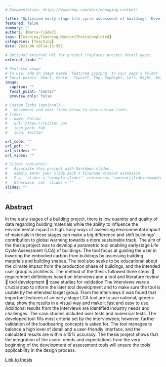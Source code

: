```yaml
---
# Documentation: https://wowchemy.com/docs/managing-content/

title: "Optimized early-stage life cycle assessment of buildings -Developing a tool enabling early-stage parametric life cycle assessment"
featured: false
summary: ""
authors: [Maria-Tjäder]
tags: [Teaching,Teaching_MastersThesisCompleted]
categories: [Teaching]
date: 2021-06-30T14:19:50Z

# Optional external URL for project (replaces project detail page).
external_link: ""

# Featured image
# To use, add an image named `featured.jpg/png` to your page's folder.
# Focal points: Smart, Center, TopLeft, Top, TopRight, Left, Right, BottomLeft, Bottom, BottomRight.
image:
  caption: ""
  focal_point: "Center"
  preview_only: false

# Custom links (optional).
#   Uncomment and edit lines below to show custom links.
# links:
# - name: Follow
#   url: https://twitter.com
#   icon_pack: fab
#   icon: twitter

url_code: ""
url_pdf: ""
url_slides: ""
url_video: ""

# Slides (optional).
#   Associate this project with Markdown slides.
#   Simply enter your slide deck's filename without extension.
#   E.g. `slides = "example-slides"` references `content/slides/example-slides.md`.
#   Otherwise, set `slides = ""`.
slides: ""
---
```

## Abstract
In the early stages of a building project, there is low quantity and quality of data regarding building materials while the ability to influence the environmental impact is high. Easy ways of assessing environmental impact of materials in these stages can make a big difference and shift buildings’ contribution to global warming towards a more sustainable track. The aim of the thesis project was to develop a parametric tool enabling earlystage Life Cycle Assessment (LCA) of buildings. The tool focus at guiding the user in lowering the embodied carbon from buildings by assessing building materials and building shapes. The tool also seeks to be educational about the climate impact from the production phase of buildings, and the intended user group is architects. The method of the thesis followed three steps:  requirement definitions based on interviews and a tool and literature review  tool development  case studies for validation The interviews were a crucial step to inform the later tool development and to make sure the tool is usable by the intended target group. From the interviews it was found that important features of an early-stage LCA tool are to use national, generic data, show the results in a visual way and make it fast and easy to use. Additional results from the interviews are identified industry needs and challenges. The case studies included user tests and numerical tests. The developed tool fills most criteria set by the interviewees; however, further validation of the loadbearing concepts is asked for. The tool manages to balance a high level of detail and a user-friendly interface, and the calculated results are within a 15% accuracy. The thesis project shows that the integration of the users' needs and expectations from the very beginning of the development of assessment tools will ensure the tools’ applicability in the design process.  

[Link to thesis](https://hdl.handle.net/20.500.12380/302872)
